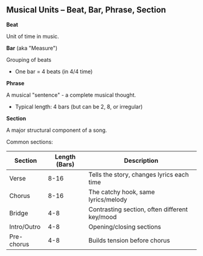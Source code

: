 ## Musical Units – Beat, Bar, Phrase, Section

**Beat**

Unit of time in music.

**Bar** (aka "Measure")

Grouping of beats

- One bar = 4 beats (in 4/4 time)

**Phrase**

A musical "sentence" - a complete musical thought.

- Typical length: 4 bars (but can be 2, 8, or irregular)

**Section**

A major structural component of a song.

Common sections:

| Section | Length (Bars) | Description |
|---------|---------------|-------------|
| Verse | 8-16 | Tells the story, changes lyrics each time |
| Chorus | 8-16 | The catchy hook, same lyrics/melody |
| Bridge | 4-8 | Contrasting section, often different key/mood |
| Intro/Outro | 4-8 | Opening/closing sections |
| Pre-chorus | 4-8 | Builds tension before chorus |